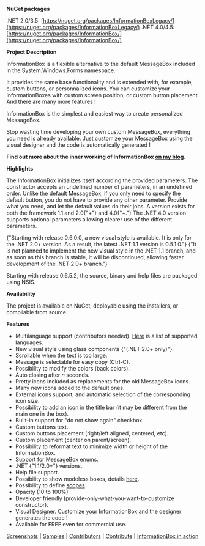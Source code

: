 **NuGet packages**

.NET 2.0/3.5: [https://nuget.org/packages/InformationBoxLegacy/](https://nuget.org/packages/InformationBoxLegacy/)
.NET 4.0/4.5: [https://nuget.org/packages/InformationBox/](https://nuget.org/packages/InformationBox/)

**Project Description**

InformationBox is a flexible alternative to the default MessageBox included in the System.Windows.Forms namespace.

It provides the same base functionality and is extended with, for example, custom buttons, or personnalized icons. You can customize your InformationBoxes with custom screen position, or custom button placement. And there are many more features !

InformationBox is the simplest and easiest way to create personalized MessageBox.

Stop wasting time developing your own custom MessageBox, everything you need is already available. Just customize your MessageBox using the visual designer and the code is automatically generated !

**Find out more about the inner working of InformationBox [on my blog](http://johannblais.blogspot.com/)**.

**Highlights**

The InformationBox initializes itself according the provided parameters. The constructor accepts an undefined number of parameters, in an undefined order. Unlike the default MessageBox, if you only need to specify the default button, you do not have to provide any other parameter. Provide what you need, and let the default values do their jobs.
A version exists for both the framework 1.1 and 2.0{"+"} and 4.0{"+."}
The .NET 4.0 version supports optional parameters allowing clearer use of the different parameters.

{"Starting with release 0.6.0.0, a new visual style is available. It is only for the .NET 2.0+ version. As a result, the latest .NET 1.1 version is 0.5.1.0."}
{"It is not planned to implement the new visual style in the .NET 1.1 branch, and as soon as this branch is stable, it will be discontinued, allowing faster development of the .NET 2.0+ branch."}

Starting with release 0.6.5.2, the source, binary and help files are packaged using NSIS.

**Availability**

The project is available on NuGet, deployable using the installers, or compilable from source.

**Features**
* Multilanguage support (contributors needed). [Here](https://github.com/JohannBlais/InformationBox/blob/master/docs/Supported%20Languages.md) is a list of supported languages.
* New visual style using glass components {"(.NET 2.0+ only)"}.
* Scrollable when the text is too large.
* Message is selectable for easy copy (Ctrl-C).
* Possibility to modify the colors (back colors).
* Auto closing after _n_ seconds.
* Pretty icons included as replacements for the old MessageBox icons.
* Many new icons added to the default ones.
* External icons support, and automatic selection of the corresponding icon size.
* Possibility to add an icon in the title bar (it may be different from the main one in the box).
* Built-in support for "do not show again" checkbox.
* Custom buttons text.
* Custom buttons placement (right/left aligned, centered, etc).
* Custom placement (center on parent/screen).
* Possibility to reformat text to minimize width or height of the InformationBox.
* Support for MessageBox enums.
* .NET {"1.1/2.0+"} versions.
* Help file support.
* Possibility to show modeless boxes, details [here](https://github.com/JohannBlais/InformationBox/blob/master/docs/Modeless%20boxes.md).
* Possibility to define [scopes](https://github.com/JohannBlais/InformationBox/blob/master/docs/InformationBox%20scopes.md).
* Opacity (10 to 100%)
* Developer friendly (provide-only-what-you-want-to-customize constructor).
* Visual Designer. Customize your InformationBox and the designer generates the code !
* Available for FREE even for commercial use. 

[Screenshots](https://github.com/JohannBlais/InformationBox/blob/master/docs/Screenshots.md) | [Samples](https://github.com/JohannBlais/InformationBox/blob/master/docs/Samples.md) | [Contributors](https://github.com/JohannBlais/InformationBox/blob/master/docs/Contributors.md) | [Contribute](https://github.com/JohannBlais/InformationBox/blob/master/docs/Contribute.md) | [InformationBox in action](https://github.com/JohannBlais/InformationBox/blob/master/docs/InformationBox%20in%20action.md)
